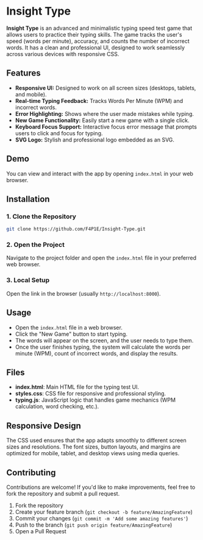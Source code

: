 # Insight Type

**Insight Type** is an advanced and minimalistic typing speed test game that allows users to practice their typing skills. The game tracks the user's speed (words per minute), accuracy, and counts the number of incorrect words. It has a clean and professional UI, designed to work seamlessly across various devices with responsive CSS.

## Features

- **Responsive UI:** Designed to work on all screen sizes (desktops, tablets, and mobile).
- **Real-time Typing Feedback:** Tracks Words Per Minute (WPM) and incorrect words.
- **Error Highlighting:** Shows where the user made mistakes while typing.
- **New Game Functionality:** Easily start a new game with a single click.
- **Keyboard Focus Support:** Interactive focus error message that prompts users to click and focus for typing.
- **SVG Logo:** Stylish and professional logo embedded as an SVG.

## Demo

You can view and interact with the app by opening `index.html` in your web browser.

## Installation

### 1. Clone the Repository

```bash
git clone https://github.com/F4P1E/Insight-Type.git
```

### 2. Open the Project

Navigate to the project folder and open the `index.html` file in your preferred web browser.

### 3. Local Setup

Open the link in the browser (usually `http://localhost:8000`).

## Usage

- Open the `index.html` file in a web browser.
- Click the "New Game" button to start typing.
- The words will appear on the screen, and the user needs to type them.
- Once the user finishes typing, the system will calculate the words per minute (WPM), count of incorrect words, and display the results.

## Files

- **index.html**: Main HTML file for the typing test UI.
- **styles.css**: CSS file for responsive and professional styling.
- **typing.js**: JavaScript logic that handles game mechanics (WPM calculation, word checking, etc.).

## Responsive Design

The CSS used ensures that the app adapts smoothly to different screen sizes and resolutions. The font sizes, button layouts, and margins are optimized for mobile, tablet, and desktop views using media queries.

## Contributing

Contributions are welcome! If you'd like to make improvements, feel free to fork the repository and submit a pull request.

1. Fork the repository
2. Create your feature branch (`git checkout -b feature/AmazingFeature`)
3. Commit your changes (`git commit -m 'Add some amazing features'`)
4. Push to the branch (`git push origin feature/AmazingFeature`)
5. Open a Pull Request
